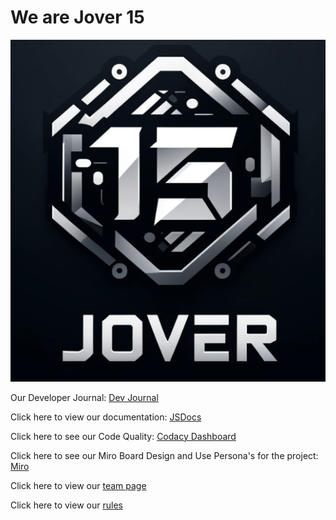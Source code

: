 # We are Jover 15
![picture](https://github.com/cse110-sp24-group15/cse110-sp24-group15/blob/main/admin/branding/logo.png)

Our Developer Journal: [Dev Journal](https://cse110-sp24-group15.github.io/cse110-sp24-group15/project/homePage/home_page.html)

Click here to view our documentation: [JSDocs](https://cse110-sp24-group15.github.io/cse110-sp24-group15/docs/jsdoc/index.html)

Click here to see our Code Quality: [Codacy Dashboard](https://app.codacy.com/gh/cse110-sp24-group15/cse110-sp24-group15/dashboard)

Click here to see our Miro Board Design and Use Persona's for the project: [Miro](https://miro.com/welcomeonboard/R1M1QmxZVU5VOFZmY092MDJpbEtNVENmWk9ZYlhNZlJTMzFsOEVuTXRSM1F5a3JkMkpQMWMyblFRSjgxcHJGM3wzNDU4NzY0NTg3MTcwNTgyOTIyfDI=?share_link_id=179656458973)

Click here to view our [team page](https://github.com/cse110-sp24-group15/cse110-sp24-group15/blob/main/admin/team.md)

Click here to view our [rules](https://github.com/cse110-sp24-group15/cse110-sp24-group15/blob/main/admin/misc/rules.md)



